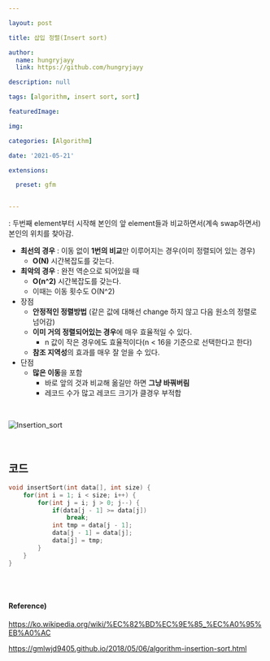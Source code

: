 ```yaml
---

layout: post

title: 삽입 정렬(Insert sort)

author: 
  name: hungryjayy
  link: https://github.com/hungryjayy

description: null

tags: [algorithm, insert sort, sort]

featuredImage: 

img: 

categories: [Algorithm]

date: '2021-05-21'

extensions:

  preset: gfm


---
```


: 두번째 element부터 시작해 본인의 앞 element들과 비교하면서(계속 swap하면서) 본인의 위치를 찾아감.

* **최선의 경우** : 이동 없이 **1번의 비교**만 이루어지는 경우(이미 정렬되어 있는 경우)
  * **O(N)** 시간복잡도를 갖는다.
* **최악의 경우** : 완전 역순으로 되어있을 때
  * **O(n^2)** 시간복잡도를 갖는다.
  * 이때는 이동 횟수도 O(N^2)
* 장점
  * **안정적인 정렬방법** (같은 값에 대해선 change 하지 않고 다음 원소의 정렬로 넘어감)
  * **이미 거의 정렬되어있는 경우**에 매우 효율적일 수 있다.
    * n 값이 작은 경우에도 효율적이다(n < 16을 기준으로 선택한다고 한다)
  * **참조 지역성**의 효과를 매우 잘 얻을 수 있다.
* 단점
  * **많은 이동**을 포함
    * 바로 앞의 것과 비교해 옮길만 하면 **그냥 바꿔버림**
    * 레코드 수가 많고 레코드 크기가 클경우 부적합

<br>

![Insertion_sort](https://hungryjayy.github.io/assets/img/Algorithm/Insertion_sort.gif)

<br>

## 코드

```c++
void insertSort(int data[], int size) {
    for(int i = 1; i < size; i++) {
        for(int j = i; j > 0; j--) {
            if(data[j - 1] >= data[j])
                break;
            int tmp = data[j - 1];
            data[j - 1] = data[j];
            data[j] = tmp;
        }
    }
}
```

<br><br>

#### Reference)

https://ko.wikipedia.org/wiki/%EC%82%BD%EC%9E%85_%EC%A0%95%EB%A0%AC

https://gmlwjd9405.github.io/2018/05/06/algorithm-insertion-sort.html